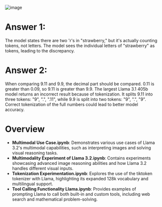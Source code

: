 ![image](https://github.com/user-attachments/assets/611314aa-192f-4058-96d9-ce923d6ea664)

# Answer 1: 
The model states there are two 'r's in "strawberry," but it's actually counting tokens, not letters. The model sees the individual letters of "strawberry" as tokens, leading to the discrepancy.

# Answer 2: 
When comparing 9.11 and 9.9, the decimal part should be compared. 0.11 is greater than 0.09, so 9.11 is greater than 9.9. The largest Llama 3.1 405b model returns an incorrect result because of tokenization. It splits 9.11 into three tokens: "9", ".", ".11", while 9.9 is split into two tokens: "9", ".", "9". Correct tokenization of the full numbers could lead to better model accuracy.



# Overview
- **Multimodal Use Case.ipynb**: Demonstrates various use cases of Llama 3.2's multimodal capabilities, such as interpreting images and solving visual reasoning tasks.
- **Multimodality Experiment of Llama 3.2.ipynb**: Contains experiments showcasing advanced image reasoning abilities and how Llama 3.2 handles different visual inputs.
- **Tokenization Experimentation.ipynb**: Explores the use of the tiktoken tokenizer with Llama, highlighting its expanded 128k vocabulary and multilingual support.
- **Tool Calling Functionality Llama.ipynb**: Provides examples of prompting Llama to call both built-in and custom tools, including web search and mathematical problem-solving.
